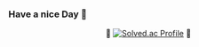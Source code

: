 ### Have a nice Day 👋
<div align="center">

💎 [![Solved.ac Profile](http://mazassumnida.wtf/api/v2/generate_badge?boj=yularete)](https://solved.ac/yularete/) 🔫

</div>

